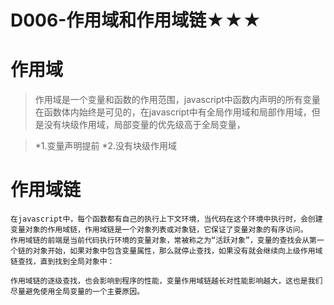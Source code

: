 # D006-作用域和作用域链★★★
# 作用域

> 作用域是一个变量和函数的作用范围，javascript中函数内声明的所有变量在函数体内始终是可见的，在javascript中有全局作用域和局部作用域，但是没有块级作用域，局部变量的优先级高于全局变量，

>*1.变量声明提前
>*2.没有块级作用域

# 作用域链

```
在javascript中，每个函数都有自己的执行上下文环境，当代码在这个环境中执行时，会创建变量对象的作用域链，作用域链是一个对象列表或对象链，它保证了变量对象的有序访问。
作用域链的前端是当前代码执行环境的变量对象，常被称之为“活跃对象”，变量的查找会从第一个链的对象开始，如果对象中包含变量属性，那么就停止查找，如果没有就会继续向上级作用域链查找，直到找到全局对象中：

作用域链的逐级查找，也会影响到程序的性能，变量作用域链越长对性能影响越大，这也是我们尽量避免使用全局变量的一个主要原因。
```